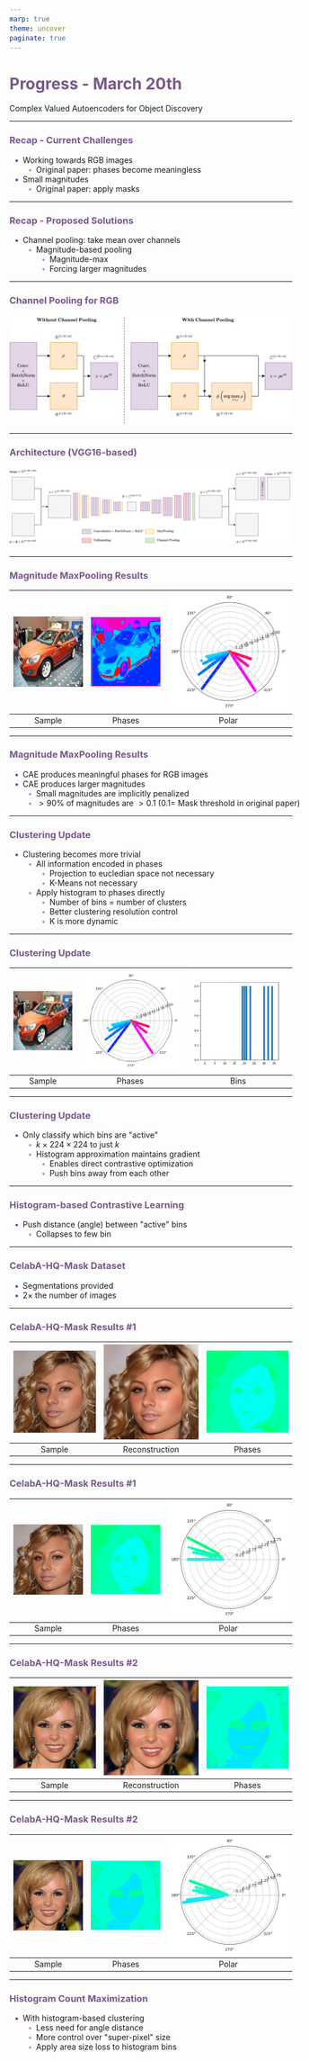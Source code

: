 ```yaml
---
marp: true
theme: uncover
paginate: true
---
```


<!-- _paginate: skip -->

# Progress - March 20th

Complex Valued Autoencoders for Object Discovery

---

### Recap - Current Challenges

-   Working towards RGB images
    -   Original paper: phases become meaningless
-   Small magnitudes
    -   Original paper: apply masks

---

### Recap - Proposed Solutions

-   Channel pooling: take mean over channels
    -   Magnitude-based pooling
        -   Magnitude-max
        -   Forcing larger magnitudes

---

### Channel Pooling for RGB

![width:10in](assets/Pooling.jpg)

---

### Architecture (VGG16-based)

![width:12in](assets/CAE.jpg)

---

### Magnitude MaxPooling Results

| ![height:3in width:3in](assets/cars1_s.jpg) | ![height:3in width:3in](assets/cars1_c.jpg) | ![height:3in width:3in](assets/cars1_p.jpg) |
| :-----------------------------------------: | :-----------------------------------------: | :-----------------------------------------: |
|                   Sample                    |                   Phases                    |                    Polar                    |

---

### Magnitude MaxPooling Results

-   CAE produces meaningful phases for RGB images
-   CAE produces larger magnitudes
    -   Small magnitudes are implicitly penalized
    -   $\gt 90\%$ of magnitudes are $\gt 0.1$
        ($0.1 =$ Mask threshold in original paper)

---

### Clustering Update

-   Clustering becomes more trivial
    -   All information encoded in phases
        -   Projection to eucledian space not necessary
        -   K-Means not necessary
    -   Apply histogram to phases directly
        -   Number of bins = number of clusters
        -   Better clustering resolution control
        -   K is more dynamic

---

### Clustering Update

| ![height:3in width:3in](assets/cars1_s.jpg) | ![height:3in width:3in](assets/cars1_p.jpg) | ![height:3in width:3in](assets/cars1_pf.jpg) |
| :-----------------------------------------: | :-----------------------------------------: | :------------------------------------------: |
|                   Sample                    |                   Phases                    |                     Bins                     |

---

### Clustering Update

-   Only classify which bins are "active"
    -   $k \times 224 \times 224$ to just $k$
    -   Histogram approximation maintains gradient
        -   Enables direct contrastive optimization
        -   Push bins away from each other

---

### Histogram-based Contrastive Learning

-   Push distance (angle) between "active" bins
    -   Collapses to few bin

---

### CelabA-HQ-Mask Dataset

-   Segmentations provided
-   $2 \times$ the number of images

---

### CelabA-HQ-Mask Results #1

| ![height:3in width:3in](assets/celeba1_s.jpg) | ![height:3in width:3in](assets/celeba1_r.jpg) | ![height:3in width:3in](assets/celeba1_c.jpg) |
| :-------------------------------------------: | :-------------------------------------------: | :-------------------------------------------: |
|                    Sample                     |                Reconstruction                 |                    Phases                     |

---

### CelabA-HQ-Mask Results #1

| ![height:3in width:3in](assets/celeba1_s.jpg) | ![height:3in width:3in](assets/celeba1_c.jpg) | ![height:3in width:3in](assets/celeba1_p.jpg) |
| :-------------------------------------------: | :-------------------------------------------: | :-------------------------------------------: |
|                    Sample                     |                    Phases                     |                     Polar                     |

---

### CelabA-HQ-Mask Results #2

| ![height:3in width:3in](assets/celeba2_s.jpg) | ![height:3in width:3in](assets/celeba2_r.jpg) | ![height:3in width:3in](assets/celeba2_c.jpg) |
| :-------------------------------------------: | :-------------------------------------------: | :-------------------------------------------: |
|                    Sample                     |                Reconstruction                 |                    Phases                     |

---

### CelabA-HQ-Mask Results #2

| ![height:3in width:3in](assets/celeba2_s.jpg) | ![height:3in width:3in](assets/celeba2_c.jpg) | ![height:3in width:3in](assets/celeba2_p.jpg) |
| :-------------------------------------------: | :-------------------------------------------: | :-------------------------------------------: |
|                    Sample                     |                    Phases                     |                     Polar                     |

---

### Histogram Count Maximization

-   With histogram-based clustering
    -   Less need for angle distance
    -   More control over "super-pixel" size
    -   Apply area size loss to histogram bins

<style>
    section {
        background: white;
    }

    h1, h2, h3, h4, h5 {
        color: #78588a;
    }

    ul {
        width: 100%;
        list-style: none;
    }

    ul li::before {
        content: "\2022";
        color: #6b32a8;
        font-weight: bold;
        display: inline-block;
        width: 1em;
        margin-left: -1em;
    }

    ul ul li::before {
        opacity: 0.5;
    }

    section::after {
        content: attr(data-marpit-pagination) '/' attr(data-marpit-pagination-total);
        background: None;
    }
</style>
